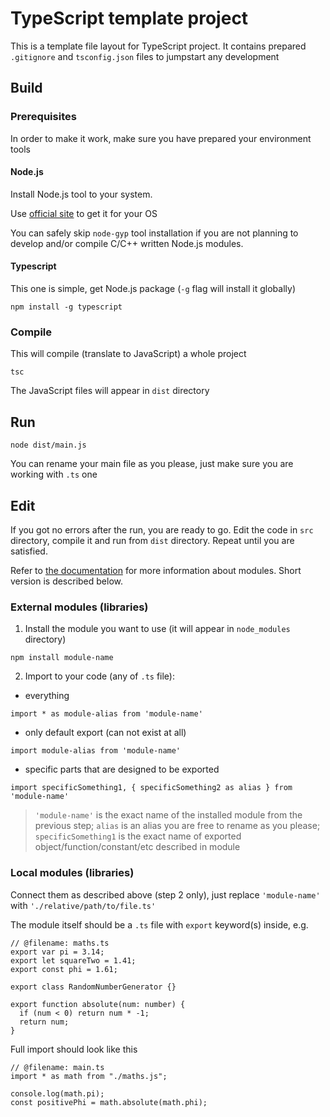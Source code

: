# TypeScript template project

This is a template file layout for TypeScript project. It contains prepared 
`.gitignore` and `tsconfig.json` files to jumpstart any development

## Build

### Prerequisites

In order to make it work, make sure you have prepared your environment tools

#### Node.js

Install Node.js tool to your system.

Use [official site](https://nodejs.org/en/download) to get it for your OS

You can safely skip `node-gyp` tool installation if you are not planning to 
develop and/or compile C/C++ written Node.js modules.

#### Typescript

This one is simple, get Node.js package (`-g` flag will install it globally)

```
npm install -g typescript
```

### Compile

This will compile (translate to JavaScript) a whole project

```
tsc
```

The JavaScript files will appear in `dist` directory

## Run

```
node dist/main.js
```

You can rename your main file as you please, just make sure you are working with 
`.ts` one

## Edit

If you got no errors after the run, you are ready to go. Edit the code in `src` 
directory, compile it and run from `dist` directory. Repeat until you are 
satisfied.

Refer to [the documentation](https://www.typescriptlang.org/docs/handbook/2/modules.html) 
for more information about modules. Short version is described below.

### External modules (libraries)

1. Install the module you want to use (it will appear in `node_modules` 
directory)

```
npm install module-name
```

2. Import to your code (any of `.ts` file):

- everything

```
import * as module-alias from 'module-name'
```

- only default export (can not exist at all)

```
import module-alias from 'module-name'
```

- specific parts that are designed to be exported

```
import specificSomething1, { specificSomething2 as alias } from 'module-name'
```

> `'module-name'` is the exact name of the installed module from the previous 
step; `alias` is an alias you are free to rename as you please; 
`specificSomething1` is the exact name of exported object/function/constant/etc
described in module

### Local modules (libraries)

Connect them as described above (step 2 only), just replace `'module-name'` with 
`'./relative/path/to/file.ts'`

The module itself should be a `.ts` file with `export` keyword(s) inside, e.g.

```
// @filename: maths.ts
export var pi = 3.14;
export let squareTwo = 1.41;
export const phi = 1.61;
 
export class RandomNumberGenerator {}
 
export function absolute(num: number) {
  if (num < 0) return num * -1;
  return num;
}
```

Full import should look like this

```
// @filename: main.ts
import * as math from "./maths.js";
 
console.log(math.pi);
const positivePhi = math.absolute(math.phi);
```